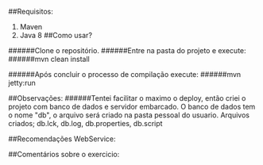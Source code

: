 ##Requisitos:
1. Maven
2. Java 8
##Como usar?

######Clone o repositório.
######Entre na pasta do projeto e execute: 
######mvn clean install

######Após concluir o processo de compilação execute:
######mvn jetty:run

##Observações:
######Tentei facilitar o maximo o deploy, então criei o projeto com banco de dados e servidor embarcado. O banco de dados tem o nome "db", o arquivo será criado na pasta pessoal do usuario. Arquivos criados; db.lck, db.log, db.properties, db.script

##Recomendações WebService:

##Comentários sobre o exercicio:




